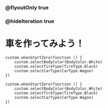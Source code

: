 ### @flyoutOnly true
### @hideIteration true

# 車を作ってみよう！
```ghost
custom.whenStartZero(function () {
    custom.selectBodyColor(BodyColor.White)
    custom.selectTireType(TireType.Black)
    custom.selectCarType(CarType.Wagon)
})
```

```template
custom.whenStartZero(function () {
    custom.selectBodyColor(BodyColor.White)
    custom.selectTireType(TireType.Black)
    custom.selectCarType(CarType.Wagon)
})
```